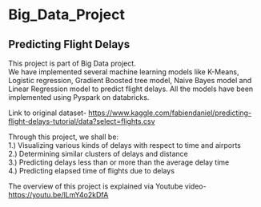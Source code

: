 # Big_Data_Project

## Predicting Flight Delays

This project is part of Big Data project. <br>
We have implemented several machine learning models like K-Means, Logistic regression, Gradient Boosted tree model, Naive Bayes model and Linear Regression model to predict flight delays. All the models have been implemented using Pyspark on databricks.

Link to original dataset- https://www.kaggle.com/fabiendaniel/predicting-flight-delays-tutorial/data?select=flights.csv


Through this project, we shall be: <br>
1.) Visualizing various kinds of delays with respect to time and airports<br>
2.) Determining similar clusters of delays and distance <br>
3.) Predicting delays less than or more than the average delay time <br>
4.) Predicting elapsed time of flights due to delays <br>


The overview of this project is explained via Youtube video- https://youtu.be/lLmY4o2kDfA

